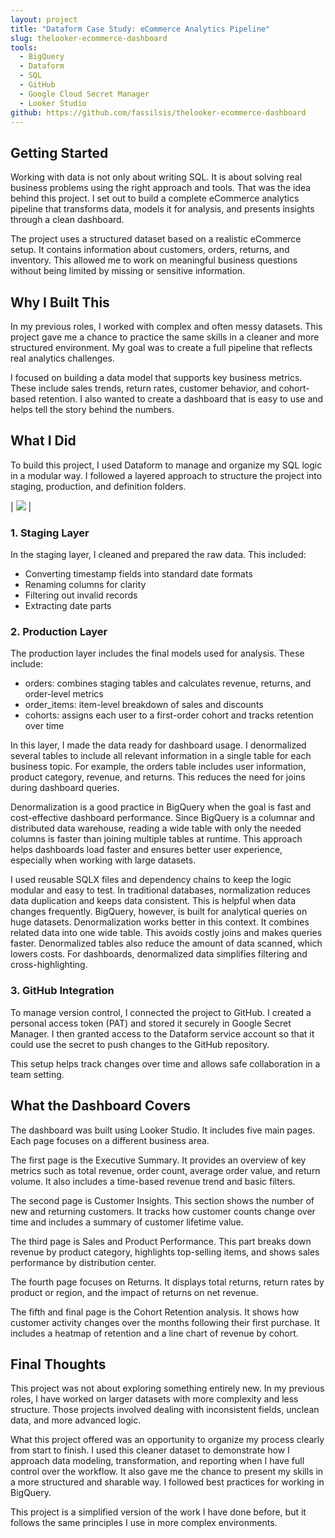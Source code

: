 ```yaml
---
layout: project
title: "Dataform Case Study: eCommerce Analytics Pipeline"
slug: thelooker-ecommerce-dashboard
tools:
  - BigQuery
  - Dataform
  - SQL
  - GitHub
  - Google Cloud Secret Manager
  - Looker Studio
github: https://github.com/fassilsis/thelooker-ecommerce-dashboard
---
```


## Getting Started

Working with data is not only about writing SQL. It is about solving real business problems using the right approach and tools. That was the idea behind this project. I set out to build a complete eCommerce analytics pipeline that transforms data, models it for analysis, and presents insights through a clean dashboard.

The project uses a structured dataset based on a realistic eCommerce setup. It contains information about customers, orders, returns, and inventory. This allowed me to work on meaningful business questions without being limited by missing or sensitive information.

## Why I Built This

In my previous roles, I worked with complex and often messy datasets. This project gave me a chance to practice the same skills in a cleaner and more structured environment. My goal was to create a full pipeline that reflects real analytics challenges.

I focused on building a data model that supports key business metrics. These include sales trends, return rates, customer behavior, and cohort-based retention. I also wanted to create a dashboard that is easy to use and helps tell the story behind the numbers.

## What I Did

To build this project, I used Dataform to manage and organize my SQL logic in a modular way. I followed a layered approach to structure the project into staging, production, and definition folders.

| ![](https://raw.githubusercontent.com/fassilsis/thelook-ecommerce-etl/thelook_etl/thelook_etl.png) |

### 1. Staging Layer

In the staging layer, I cleaned and prepared the raw data. This included:

  - Converting timestamp fields into standard date formats
  - Renaming columns for clarity
  - Filtering out invalid records
  - Extracting date parts

### 2. Production Layer

The production layer includes the final models used for analysis. These include:

- orders: combines staging tables and calculates revenue, returns, and order-level metrics
- order_items: item-level breakdown of sales and discounts
- cohorts: assigns each user to a first-order cohort and tracks retention over time

In this layer, I made the data ready for dashboard usage. I denormalized several tables to include all relevant information in a single table for each business topic. For example, the orders table includes user information, product category, revenue, and returns. This reduces the need for joins during dashboard queries.

Denormalization is a good practice in BigQuery when the goal is fast and cost-effective dashboard performance. Since BigQuery is a columnar and distributed data warehouse, reading a wide table with only the needed columns is faster than joining multiple tables at runtime. This approach helps dashboards load faster and ensures better user experience, especially when working with large datasets.

I used reusable SQLX files and dependency chains to keep the logic modular and easy to test. In traditional databases, normalization reduces data duplication and keeps data consistent. This is helpful when data changes frequently. BigQuery, however, is built for analytical queries on huge datasets. Denormalization works better in this context. It combines related data into one wide table. This avoids costly joins and makes queries faster. Denormalized tables also reduce the amount of data scanned, which lowers costs. For dashboards, denormalized data simplifies filtering and cross-highlighting.

### 3. GitHub Integration

To manage version control, I connected the project to GitHub. I created a personal access token (PAT) and stored it securely in Google Secret Manager. I then granted access to the Dataform service account so that it could use the secret to push changes to the GitHub repository.

This setup helps track changes over time and allows safe collaboration in a team setting.

## What the Dashboard Covers

The dashboard was built using Looker Studio. It includes five main pages. Each page focuses on a different business area.

The first page is the Executive Summary. It provides an overview of key metrics such as total revenue, order count, average order value, and return volume. It also includes a time-based revenue trend and basic filters.

The second page is Customer Insights. This section shows the number of new and returning customers. It tracks how customer counts change over time and includes a summary of customer lifetime value.

The third page is Sales and Product Performance. This part breaks down revenue by product category, highlights top-selling items, and shows sales performance by distribution center.

The fourth page focuses on Returns. It displays total returns, return rates by product or region, and the impact of returns on net revenue.

The fifth and final page is the Cohort Retention analysis. It shows how customer activity changes over the months following their first purchase. It includes a heatmap of retention and a line chart of revenue by cohort.

## Final Thoughts

This project was not about exploring something entirely new. In my previous roles, I have worked on larger datasets with more complexity and less structure. Those projects involved dealing with inconsistent fields, unclean data, and more advanced logic.

What this project offered was an opportunity to organize my process clearly from start to finish. I used this cleaner dataset to demonstrate how I approach data modeling, transformation, and reporting when I have full control over the workflow. It also gave me the chance to present my skills in a more structured and sharable way. I followed best practices for working in BigQuery.

This project is a simplified version of the work I have done before, but it follows the same principles I use in more complex environments.
